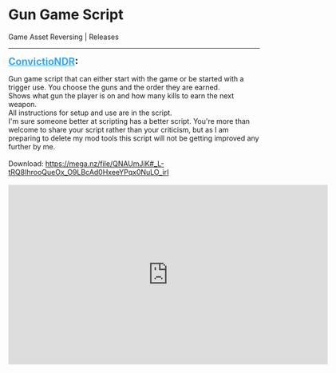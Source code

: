 # Gun Game Script
Game Asset Reversing | Releases

---
<strong style="font-size: 1.4em;"><span style="text-decoration: underline;text-decoration-color: #34a7f9;"><span style="color:#34a7f9;">ConvictioNDR</span></span>:</strong>

<p>Gun game script that can either start with the game or be started with a trigger use. You choose the guns and the order they are earned. <br />Shows what gun the player is on and how many kills to earn the next weapon.<br />All instructions for setup and use are in the script.<br />I&#39;m sure someone better at scripting has a better script. You&#39;re more than welcome to share your script rather than your criticism, but as I am preparing to delete my mod tools this script will not be getting improved any further by me.<br /><br />Download: <a href="https://mega.nz/file/QNAUmJiK#_L-tRQ8IhrooQueOx_O9LBcAd0HxeeYPqx0NuLO_irI">https://mega.nz/file/QNAUmJiK#_L-tRQ8IhrooQueOx_O9LBcAd0HxeeYPqx0NuLO_irI</a><br /><br /><iframe type="text/html" width="640" height="360" src="https://www.youtube.com/embed/AWZLZPAyHk4" frameborder="0"></iframe></p>
